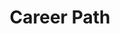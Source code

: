 ---
title: "Career Path"  # Add a page title.
summary: "Career Path."  # Add a page description.
type: "widget_page"  # Page type is a Widget Page
url: "team/rodrigo-alcaraz-de-la-osa/career-path"
---